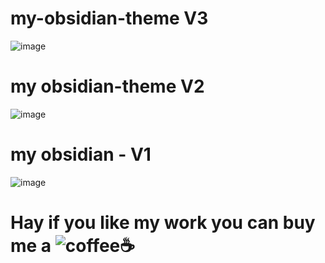 # my-obsidian-theme V3
![image](https://user-images.githubusercontent.com/50992812/155570065-cc54f412-f0e5-4543-957a-edcfa04e5b56.png)

# my obsidian-theme V2

![image](https://user-images.githubusercontent.com/50992812/155573991-9265bea8-e177-4ee3-8bdb-50aebf66c6a9.jpg)

# my obsidian - V1

![image](https://user-images.githubusercontent.com/50992812/155574377-d5506b89-fc62-42c6-9445-2c26ba0b0eeb.png)

# Hay if you like my work you can buy me a ![coffee](https://www.buymeacoffee.com/pushon)☕
